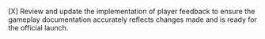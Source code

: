 [X] Review and update the implementation of player feedback to ensure the gameplay documentation accurately reflects changes made and is ready for the official launch.